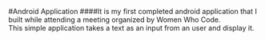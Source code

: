 
#Android Application
####It is my first completed android application that I built while attending a meeting organized by Women Who Code.  
This simple application takes a text as an input from an user and display it.
